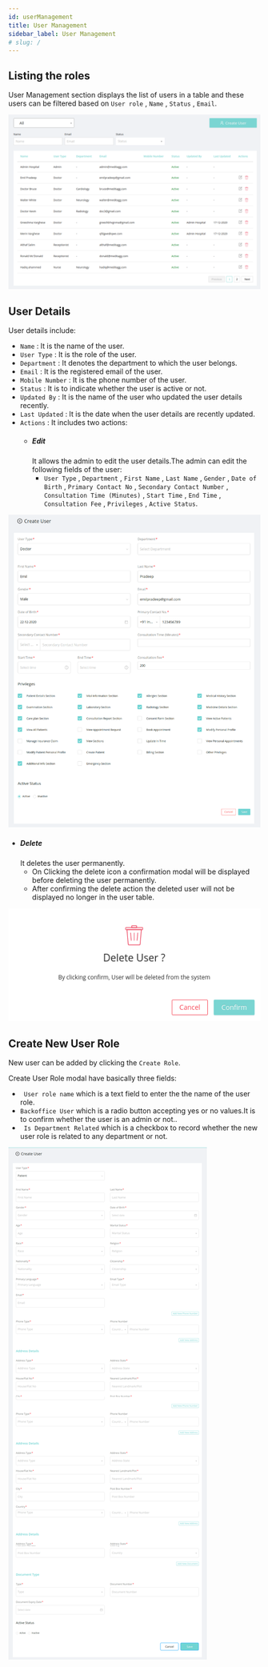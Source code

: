 ```yaml
---
id: userManagement
title: User Management
sidebar_label: User Management
# slug: /
---
```


## Listing the roles

User Management section displays the list of users in a table and these users can be filtered based on <code>User role</code> , <code>Name</code> , <code>Status</code> , <code>Email</code>.

![List of Users](assets/userManagement/userManagementList.png)

## User Details

User details include:

- `Name` : It is the name of the user.
- `User Type` : It is the role of the user.
- `Department` : It denotes the department to which the user belongs.
- `Email` : It is the registered email of the user.
- `Mobile Number` : It is the phone number of the user.
- `Status` : It is to indicate whether the user is active or not.
- `Updated By` : It is the name of the user who updated the user details recently.
- `Last Updated` : It is the date when the user details are recently updated.
- `Actions` : It includes two actions:
  - ##### Edit
    It allows the admin to edit the user details.The admin can edit the following fields of the user:
    - `User Type` , `Department` , `First Name` , `Last Name` , `Gender` , `Date of Birth` , `Primary Contact No` , `Secondary Contact Number` , `Consultation Time (Minutes)` , `Start Time` , `End Time` , `Consultation Fee` , `Privileges` , `Active Status`.


![edit user](assets/userManagement/editUser.png)

  - ##### Delete
    It deletes the user permanently.
    - On Clicking the delete icon a confirmation modal will be displayed before deleting the user permanently.
    - After confirming the delete action the deleted user will not be displayed no longer in the user table.
    
![delete user](assets/userManagement/deleteUser.png)

## Create New User Role

New user can be added by clicking the <code>Create Role</code>.

Create User Role modal have basically three fields:

- <code> User role name</code> which is a text field to enter the the name of the user role.
- <code>Backoffice User</code> which is a radio button accepting yes or no values.It is to confirm whether the user is an admin or not..
- <code> Is Department Related</code> which is a checkbox to record whether the new user role is related to any department or not.

![Create new user](assets/userManagement/createNewUserRole.png)